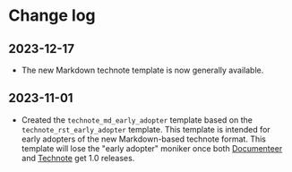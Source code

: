 # Change log

## 2023-12-17

- The new Markdown technote template is now generally available.

## 2023-11-01

- Created the `technote_md_early_adopter` template based on the `technote_rst_early_adopter` template.
  This template is intended for early adopters of the new Markdown-based technote format.
  This template will lose the "early adopter" moniker once both [Documenteer](https://documenteer.lsst.io) and [Technote](https://technote.lsst.io) get 1.0 releases.
